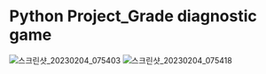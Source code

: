 # Python Project_Grade diagnostic game

![스크린샷_20230204_075403](https://user-images.githubusercontent.com/102565567/216763143-489cce90-98de-4d1b-9135-548177a64ea9.png)
![스크린샷_20230204_075418](https://user-images.githubusercontent.com/102565567/216763144-fdcbd8ad-3e00-456b-84cb-a0e57351e386.png)
